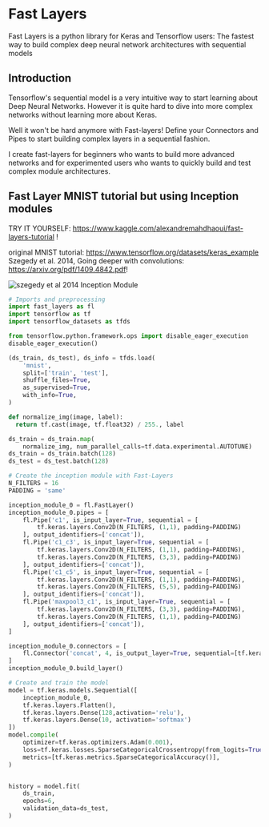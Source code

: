 # Fast Layers
Fast Layers is a python library for Keras and Tensorflow users: The fastest way to build complex deep neural network architectures with sequential models



## Introduction
Tensorflow's sequential model is a very intuitive way to start learning about Deep Neural Networks.
However it is quite hard to dive into more complex networks without learning more about Keras.

Well it won't be hard anymore with Fast-layers! Define your Connectors and Pipes to start building complex layers in a sequential fashion.

I create fast-layers for beginners who wants to build more advanced networks and for experimented users who wants to quickly build and test complex module architectures.



## Fast Layer MNIST tutorial but using Inception modules

TRY IT YOURSELF: https://www.kaggle.com/alexandremahdhaoui/fast-layers-tutorial !

original MNIST tutorial: https://www.tensorflow.org/datasets/keras_example
Szegedy et al. 2014, Going deeper with convolutions: https://arxiv.org/pdf/1409.4842.pdf!

![szegedy et al 2014 Inception Module](https://user-images.githubusercontent.com/80970827/112069667-863ff780-8b6c-11eb-8c90-52c3cbc7917a.png)


```python
# Imports and preprocessing
import fast_layers as fl
import tensorflow as tf
import tensorflow_datasets as tfds

from tensorflow.python.framework.ops import disable_eager_execution
disable_eager_execution()

(ds_train, ds_test), ds_info = tfds.load(
    'mnist',
    split=['train', 'test'],
    shuffle_files=True,
    as_supervised=True,
    with_info=True,
)

def normalize_img(image, label):
  return tf.cast(image, tf.float32) / 255., label

ds_train = ds_train.map(
    normalize_img, num_parallel_calls=tf.data.experimental.AUTOTUNE)
ds_train = ds_train.batch(128)
ds_test = ds_test.batch(128)
```

```python
# Create the inception module with Fast-Layers
N_FILTERS = 16
PADDING = 'same'

inception_module_0 = fl.FastLayer()
inception_module_0.pipes = [
    fl.Pipe('c1', is_input_layer=True, sequential = [
        tf.keras.layers.Conv2D(N_FILTERS, (1,1), padding=PADDING)
    ], output_identifiers=['concat']),
    fl.Pipe('c1_c3', is_input_layer=True, sequential = [
        tf.keras.layers.Conv2D(N_FILTERS, (1,1), padding=PADDING),
        tf.keras.layers.Conv2D(N_FILTERS, (3,3), padding=PADDING)
    ], output_identifiers=['concat']),
    fl.Pipe('c1_c5', is_input_layer=True, sequential = [
        tf.keras.layers.Conv2D(N_FILTERS, (1,1), padding=PADDING),
        tf.keras.layers.Conv2D(N_FILTERS, (5,5), padding=PADDING)
    ], output_identifiers=['concat']),
    fl.Pipe('maxpool3_c1', is_input_layer=True, sequential = [
        tf.keras.layers.Conv2D(N_FILTERS, (3,3), padding=PADDING),
        tf.keras.layers.Conv2D(N_FILTERS, (1,1), padding=PADDING)
    ], output_identifiers=['concat']),
]

inception_module_0.connectors = [
    fl.Connector('concat', 4, is_output_layer=True, sequential=[tf.keras.layers.Concatenate(axis=-1)])
]
inception_module_0.build_layer()
```

```python
# Create and train the model
model = tf.keras.models.Sequential([
    inception_module_0,
    tf.keras.layers.Flatten(),
    tf.keras.layers.Dense(128,activation='relu'),
    tf.keras.layers.Dense(10, activation='softmax')
])
model.compile(
    optimizer=tf.keras.optimizers.Adam(0.001),
    loss=tf.keras.losses.SparseCategoricalCrossentropy(from_logits=True),
    metrics=[tf.keras.metrics.SparseCategoricalAccuracy()],
)


history = model.fit(
    ds_train,
    epochs=6,
    validation_data=ds_test,
)

```
